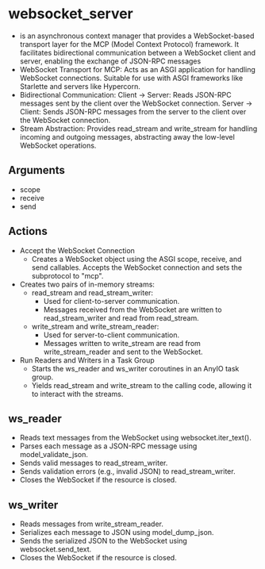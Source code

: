 # websocket_server
- is an asynchronous context manager that provides a WebSocket-based transport layer for the MCP (Model Context Protocol) framework. It facilitates bidirectional communication between a WebSocket client and server, enabling the exchange of JSON-RPC messages
- WebSocket Transport for MCP: Acts as an ASGI application for handling WebSocket connections. Suitable for use with ASGI frameworks like Starlette and servers like Hypercorn.
- Bidirectional Communication: Client → Server: Reads JSON-RPC messages sent by the client over the WebSocket connection. Server → Client: Sends JSON-RPC messages from the server to the client over the WebSocket connection.
- Stream Abstraction: Provides read_stream and write_stream for handling incoming and outgoing messages, abstracting away the low-level WebSocket operations.
## Arguments
- scope
- receive
- send
## Actions
- Accept the WebSocket Connection
    - Creates a WebSocket object using the ASGI scope, receive, and send callables. Accepts the WebSocket connection and sets the subprotocol to "mcp".
- Creates two pairs of in-memory streams:
    - read_stream and read_stream_writer:
        - Used for client-to-server communication.
        - Messages received from the WebSocket are written to read_stream_writer and read from read_stream.
    - write_stream and write_stream_reader:
        - Used for server-to-client communication.
        - Messages written to write_stream are read from write_stream_reader and sent to the WebSocket.
- Run Readers and Writers in a Task Group 
    - Starts the ws_reader and ws_writer coroutines in an AnyIO task group.
    - Yields read_stream and write_stream to the calling code, allowing it to interact with the streams.
## ws_reader
- Reads text messages from the WebSocket using websocket.iter_text().
- Parses each message as a JSON-RPC message using model_validate_json.
- Sends valid messages to read_stream_writer.
- Sends validation errors (e.g., invalid JSON) to read_stream_writer.
- Closes the WebSocket if the resource is closed.
## ws_writer
- Reads messages from write_stream_reader.
- Serializes each message to JSON using model_dump_json.
- Sends the serialized JSON to the WebSocket using websocket.send_text.
- Closes the WebSocket if the resource is closed.
